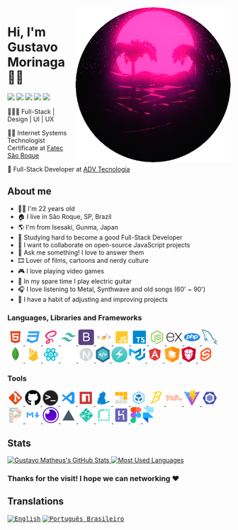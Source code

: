 <!-- markdownlint-disable MD014 -->
<!-- markdownlint-disable MD026 -->
<!-- markdownlint-disable MD033 -->
<!-- markdownlint-disable MD041 -->

<img align="right" width="350" height="350" src="./img/synth-circle.gif">

# Hi, I'm Gustavo Morinaga 🤟🏼

[<img width="447" src="https://img.shields.io/badge/%E2%A0%80%E2%A0%80%E2%A0%80%E2%A0%80%E2%A0%80%E2%A0%80%E2%A0%80%E2%A0%80%E2%A0%80%E2%A0%80%E2%A0%80%E2%A0%80%E2%A0%80%E2%A0%80%E2%A0%80%E2%A0%80%E2%A0%80%E2%A0%80💻_visit_portfolio_%E2%A0%80%E2%A0%80%E2%A0%80%E2%A0%80%E2%A0%80%E2%A0%80%E2%A0%80%E2%A0%80%E2%A0%80%E2%A0%80%E2%A0%80%E2%A0%80%E2%A0%80%E2%A0%80%E2%A0%80%E2%A0%80%E2%A0%80%E2%A0%80-100F10.svg?style=for-the-badge&logoColor=white">](https://gustavomorinaga.dev)
[<img src="https://img.shields.io/badge/linkedin-%230077B5.svg?&style=for-the-badge&logo=linkedin&logoColor=white" />](https://www.linkedin.com/in/gustavomorinaga)
[<img src="https://img.shields.io/badge/instagram-%23E4405F.svg?&style=for-the-badge&logo=instagram&logoColor=white">](https://www.instagram.com/gustavomorinaga)
[<img src="https://img.shields.io/badge/facebook-%231877F2.svg?&style=for-the-badge&logo=facebook&logoColor=white">](https://www.facebook.com/gustavomorinaga)
[<img src="https://img.shields.io/badge/gmail-D14836.svg?style=for-the-badge&logo=gmail&logoColor=white">](mailto:me@gustavomorinaga.dev)

👨🏻‍💻 Full-Stack | Design | UI | UX

👨‍🎓 Internet Systems Technologist Certificate at [Fatec São Roque](https://www.fatecsaoroque.edu.br)

💼 Full-Stack Developer at [ADV Tecnologia](https://www.advtecnologia.com.br)

## About me

- 🧑🏻 I'm 22 years old
- 🏠 I live in São Roque, SP, Brazil
- 🌎 I'm from Isesaki, Gunma, Japan
- 🌱 Studying hard to become a good Full-Stack Developer
- 👯 I want to collaborate on open-source JavaScript projects
- 💬 Ask me something! I love to answer them
- 🎞️ Lover of films, cartoons and nerdy culture
- 🎮 I love playing video games
- 🎸 In my spare time I play electric guitar
- 🎧 I love listening to Metal, Synthwave and old songs (60' ~ 90')
- 💎 I have a habit of adjusting and improving projects

### Languages, Libraries and Frameworks

<div>
 <a href="https://developer.mozilla.org/pt-BR/docs/Web/HTML">
  <img height="36" title="HTML" src="./icons/html.svg">
 </a>
 <a href="https://developer.mozilla.org/pt-BR/docs/Web/CSS">
  <img height="36" title="CSS" src="./icons/css.svg">
 </a>
 <a href="https://sass-lang.com">
  <img height="36" title="Sass" src="./icons/sass.svg">
 </a>
 <a href="https://tailwindcss.com">
  <img height="36" title="Tailwind CSS" src="./icons/tailwindcss.svg">
 </a>
 <a href="https://getbootstrap.com">
  <img height="36" title="Bootstrap" src="./icons/bootstrap-plain.svg">
 </a>
 <a href="https://styled-components.com">
  <img height="36" title="styled-components" src="./icons/styled-components.png">
 </a>
 <a href="https://developer.mozilla.org/pt-BR/docs/Web/JavaScript">
  <img height="36" title="JavaScript" src="./icons/javascript.svg">
 </a>
 <a href="https://www.typescriptlang.org">
  <img height="36" title="TypeScript" src="./icons/typescript.svg">
 </a>
 <a href="https://nodejs.org">
  <img height="36" title="Node.js" src="./icons/nodejs.svg">
 </a>
 <a href="https://expressjs.com">
  <img height="36" title="Express" src="./icons/express-original.svg">
 </a>
 <a href="https://www.php.net">
  <img height="36" title="PHP" src="./icons/php.svg">
 </a>
 <a href="https://www.mysql.com">
  <img height="36" title="MySQL" src="./icons/mysql-original.svg">
 </a>
 <a href="https://www.mongodb.com">
  <img height="36" title="MongoDB" src="./icons/mongodb-original.svg">
 </a>
 <a href="https://firebase.google.com">
  <img height="36" title="Firebase" src="./icons/firebase.svg">
 </a>
 <a href="https://reactjs.org">
  <img height="36" title="React" src="./icons/react.svg">
 </a>
 <a href="https://expo.io">
  <img height="36" title="Expo" src="./icons/expo.png">
 </a>
 <a href="https://nextjs.org">
  <img height="36" title="Next.js" src="./icons/next.svg">
 </a>
 <a href="https://nativebase.io">
  <img height="36" title="NativeBase" src="./icons/native-base.svg">
 </a>
 <a href="https://chakra-ui.com">
  <img height="36" title="Chakra-UI" src="./icons/chakra-ui.svg">
 </a>
 <a href="https://mui.com">
  <img height="36" title="Material UI" src="./icons/mui.svg">
 </a>
 <a href="https://angular.io">
  <img height="36" title="Angular" src="./icons/angular.svg">
 </a>
 <a href="https://material.angular.io">
  <img height="36" title="Angular Material" src="./icons/angular-material.svg">
 </a>
 <a href="https://www.primefaces.org/primeng">
  <img height="36" title="PrimeNG" src="./icons/primeng.svg">
 </a>
 <a href="https://kit.svelte.dev">
  <img height="36" title="SvelteKit" src="./icons/svelte.svg">
 </a>
</div>

### Tools

<div>
 <a href="https://git-scm.com">
   <img height="36" title="Git" src="./icons/git.svg">
 </a>
 <a href="https://github.com">
   <img height="36" title="GitHub" src="./icons/github.svg">
 </a>
 <a href="https://docs.microsoft.com/pt-br/windows/terminal">
  <img height="36" title="Terminal" src="./icons/terminal.png">
 </a>
 <a href="https://code.visualstudio.com">
   <img height="36" title="Visual Studio Code" src="./icons/vscode.svg">
 </a>
 <a href="https://www.npmjs.com">
   <img height="36" title="npm" src="./icons/npm.svg">
 </a>
 <a href="https://yarnpkg.com">
   <img height="36" title="Yarn" src="./icons/yarn.svg">
 </a>
 <a href="https://pnpm.io">
   <img height="36" title="pnpm" src="./icons/pnpm.svg">
 </a>
 <a href="https://webpack.js.org">
   <img height="36" title="Webpack" src="./icons/webpack.svg">
 </a>
 <a href="https://babeljs.io">
   <img height="36" title="Babel" src="./icons/babel.svg">
 </a>
 <a href="https://swc.rs">
   <img height="36" title="SWC" src="./icons/swc.svg">
 </a>
 <a href="https://vitejs.dev">
   <img height="36" title="Vite" src="./icons/vite.svg">
 </a>
 <a href="https://eslint.org">
   <img height="36" title="ESLint" src="./icons/eslint.svg">
 </a>
 <a href="https://prettier.io">
   <img height="36" title="Prettier" src="./icons/prettier.svg">
 </a>
 <a href="https://www.markdownguide.org">
   <img height="36" title="Markdown" src="./icons/markdown.svg">
 </a>
 <a href="https://insomnia.rest">
   <img height="36" title="Insomnia" src="./icons/insomnia.png">
 </a>
 <a href="https://vercel.com">
   <img height="36" title="Vercel" src="./icons/vercel_light.svg">
 </a>
 <a href="https://www.netlify.com/">
   <img height="36" title="Netlify" src="./icons/netlify.svg">
 </a>
 <a href="https://render.com">
   <img height="36" title="Render" src="./icons/render.svg">
 </a>
 <a href="https://heroku.com">
   <img height="36" title="Heroku" src="./icons/heroku.svg">
 </a>
 <a href="https://figma.com">
   <img height="36" title="Figma" src="./icons/figma.svg">
 </a>
 <a href="https://framer.com">
   <img height="36" title="Framer" src="./icons/framer.png">
 </a>
</div>

## Stats

<a href="https://github.com/anuraghazra/github-readme-stats" title="GitHub Stats">
  <img width="450px" src="https://github-readme-stats.vercel.app/api?username=gustavomorinaga&hide=issues&theme=radical&show_icons=true&count_private=true&include_all_commits=true&line_height=24.5&hide_border=true" alt="Gustavo Matheus's GitHub Stats" />
</a>
<a href="https://github.com/anuraghazra/github-readme-stats" title="Most Used Languages">
  <img width="290px" src="https://github-readme-stats.vercel.app/api/top-langs/?username=gustavomorinaga&layout=compact&theme=radical&hide_border=true"
 alt="Most Used Languages" />
</a>

### Thanks for the visit! I hope we can networking ❤️

## Translations

<kbd>[<img title="English" alt="English" src="https://flagicons.lipis.dev/flags/4x3/us.svg" width="22">](./README.md)</kbd>
<kbd>[<img title="Português Brasileiro" alt="Português Brasileiro" src="https://flagicons.lipis.dev/flags/4x3/br.svg" width="22">](./translations/README.pt-BR.md)</kbd>
